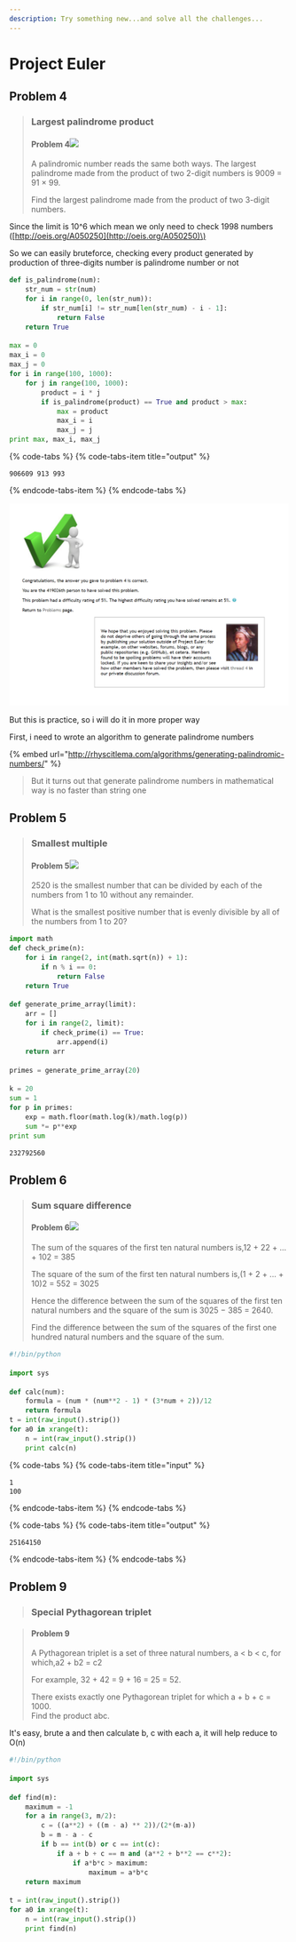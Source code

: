 ```yaml
---
description: Try something new...and solve all the challenges...
---
```


# Project Euler

## Problem 4

> ### Largest palindrome product
>
> #### Problem 4![](https://projecteuler.net/images/icon_info.png)
>
> A palindromic number reads the same both ways. The largest palindrome made from the product of two 2-digit numbers is 9009 = 91 × 99.
>
> Find the largest palindrome made from the product of two 3-digit numbers.

Since the limit is 10^6 which mean we only need to check 1998 numbers \([http://oeis.org/A050250](http://oeis.org/A050250)\)

So we can easily bruteforce, checking every product generated by production of three-digits number is palindrome number or not

 

```python
def is_palindrome(num):
	str_num = str(num)
	for i in range(0, len(str_num)):
		if str_num[i] != str_num[len(str_num) - i - 1]:
			return False
	return True

max = 0
max_i = 0
max_j = 0
for i in range(100, 1000):
	for j in range(100, 1000):
		product = i * j
		if is_palindrome(product) == True and product > max:
			max = product
			max_i = i
			max_j = j
print max, max_i, max_j
```



{% code-tabs %}
{% code-tabs-item title="output" %}
```text
906609 913 993
```
{% endcode-tabs-item %}
{% endcode-tabs %}



![](.gitbook/assets/image%20%28172%29.png)

But this is practice, so i will do it in more proper way

First, i need to wrote an algorithm to generate palindrome numbers

{% embed url="http://rhyscitlema.com/algorithms/generating-palindromic-numbers/" %}

> But it turns out that generate palindrome numbers in mathematical way is no faster than string one



## Problem 5

> ### Smallest multiple
>
> #### Problem 5![](https://projecteuler.net/images/icon_info.png)
>
> 2520 is the smallest number that can be divided by each of the numbers from 1 to 10 without any remainder.
>
> What is the smallest positive number that is evenly divisible by all of the numbers from 1 to 20?

```python
import math
def check_prime(n):
	for i in range(2, int(math.sqrt(n)) + 1):
		if n % i == 0:
			return False
	return True

def generate_prime_array(limit):
	arr = []
	for i in range(2, limit):
		if check_prime(i) == True:
			arr.append(i)
	return arr

primes = generate_prime_array(20)

k = 20
sum = 1
for p in primes:
	exp = math.floor(math.log(k)/math.log(p))
	sum *= p**exp
print sum
```

```text
232792560
```



## Problem 6

> ### Sum square difference
>
> #### Problem 6![](https://projecteuler.net/images/icon_info.png)
>
> The sum of the squares of the first ten natural numbers is,12 + 22 + ... + 102 = 385
>
> The square of the sum of the first ten natural numbers is,\(1 + 2 + ... + 10\)2 = 552 = 3025
>
> Hence the difference between the sum of the squares of the first ten natural numbers and the square of the sum is 3025 − 385 = 2640.
>
> Find the difference between the sum of the squares of the first one hundred natural numbers and the square of the sum.

```python
#!/bin/python

import sys

def calc(num):
    formula = (num * (num**2 - 1) * (3*num + 2))/12
    return formula
t = int(raw_input().strip())
for a0 in xrange(t):
    n = int(raw_input().strip())
    print calc(n)
```

{% code-tabs %}
{% code-tabs-item title="input" %}
```text
1
100
```
{% endcode-tabs-item %}
{% endcode-tabs %}

{% code-tabs %}
{% code-tabs-item title="output" %}
```text
25164150
```
{% endcode-tabs-item %}
{% endcode-tabs %}

## Problem 9



> ### Special Pythagorean triplet

> #### Problem 9
>
> A Pythagorean triplet is a set of three natural numbers, a &lt; b &lt; c, for which,a2 + b2 = c2
>
> For example, 32 + 42 = 9 + 16 = 25 = 52.
>
> There exists exactly one Pythagorean triplet for which a + b + c = 1000.  
> Find the product abc.

It's easy, brute a and then calculate b, c with each a, it will help reduce to O\(n\)

```python
#!/bin/python

import sys

def find(m):
    maximum = -1
    for a in range(3, m/2):
        c = ((a**2) + ((m - a) ** 2))/(2*(m-a))
        b = m - a - c
        if b == int(b) or c == int(c):
            if a + b + c == m and (a**2 + b**2 == c**2):
                if a*b*c > maximum:
                    maximum = a*b*c
    return maximum

t = int(raw_input().strip())
for a0 in xrange(t):
    n = int(raw_input().strip())
    print find(n)
```

